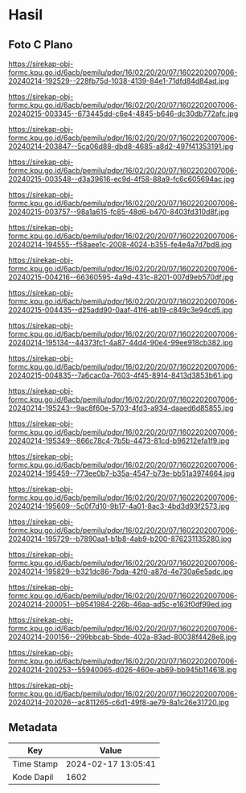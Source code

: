 # Hasil

## Foto C Plano

https://sirekap-obj-formc.kpu.go.id/6acb/pemilu/pdpr/16/02/20/20/07/1602202007006-20240214-192529--228fb75d-1038-4139-84e1-71dfd84d84ad.jpg

https://sirekap-obj-formc.kpu.go.id/6acb/pemilu/pdpr/16/02/20/20/07/1602202007006-20240215-003345--673445dd-c6e4-4845-b646-dc30db772afc.jpg

https://sirekap-obj-formc.kpu.go.id/6acb/pemilu/pdpr/16/02/20/20/07/1602202007006-20240214-203847--5ca06d88-dbd8-4685-a8d2-497f41353191.jpg

https://sirekap-obj-formc.kpu.go.id/6acb/pemilu/pdpr/16/02/20/20/07/1602202007006-20240215-003548--d3a39616-ec9d-4f58-88a9-fc6c605694ac.jpg

https://sirekap-obj-formc.kpu.go.id/6acb/pemilu/pdpr/16/02/20/20/07/1602202007006-20240215-003757--98a1a615-fc85-48d6-b470-8403fd310d8f.jpg

https://sirekap-obj-formc.kpu.go.id/6acb/pemilu/pdpr/16/02/20/20/07/1602202007006-20240214-194555--f58aee1c-2008-4024-b355-fe4e4a7d7bd8.jpg

https://sirekap-obj-formc.kpu.go.id/6acb/pemilu/pdpr/16/02/20/20/07/1602202007006-20240215-004216--66360595-4a9d-431c-8201-007d9eb570df.jpg

https://sirekap-obj-formc.kpu.go.id/6acb/pemilu/pdpr/16/02/20/20/07/1602202007006-20240215-004435--d25add90-0aaf-41f6-ab19-c849c3e94cd5.jpg

https://sirekap-obj-formc.kpu.go.id/6acb/pemilu/pdpr/16/02/20/20/07/1602202007006-20240214-195134--44373fc1-4a87-44d4-90e4-99ee918cb382.jpg

https://sirekap-obj-formc.kpu.go.id/6acb/pemilu/pdpr/16/02/20/20/07/1602202007006-20240215-004835--7a6cac0a-7603-4f45-8914-8413d3853b61.jpg

https://sirekap-obj-formc.kpu.go.id/6acb/pemilu/pdpr/16/02/20/20/07/1602202007006-20240214-195243--9ac8f60e-5703-4fd3-a934-daaed6d85855.jpg

https://sirekap-obj-formc.kpu.go.id/6acb/pemilu/pdpr/16/02/20/20/07/1602202007006-20240214-195349--866c78c4-7b5b-4473-81cd-b96212efa1f9.jpg

https://sirekap-obj-formc.kpu.go.id/6acb/pemilu/pdpr/16/02/20/20/07/1602202007006-20240214-195459--773ee0b7-b35a-4547-b73e-bb51a3974664.jpg

https://sirekap-obj-formc.kpu.go.id/6acb/pemilu/pdpr/16/02/20/20/07/1602202007006-20240214-195609--5c0f7d10-9b17-4a01-8ac3-4bd3d93f2573.jpg

https://sirekap-obj-formc.kpu.go.id/6acb/pemilu/pdpr/16/02/20/20/07/1602202007006-20240214-195729--b7890aa1-b1b8-4ab9-b200-876231135280.jpg

https://sirekap-obj-formc.kpu.go.id/6acb/pemilu/pdpr/16/02/20/20/07/1602202007006-20240214-195829--b321dc86-7bda-42f0-a87d-4e730a6e5adc.jpg

https://sirekap-obj-formc.kpu.go.id/6acb/pemilu/pdpr/16/02/20/20/07/1602202007006-20240214-200051--b9541984-226b-46aa-ad5c-e163f0df99ed.jpg

https://sirekap-obj-formc.kpu.go.id/6acb/pemilu/pdpr/16/02/20/20/07/1602202007006-20240214-200156--299bbcab-5bde-402a-83ad-80038f4428e8.jpg

https://sirekap-obj-formc.kpu.go.id/6acb/pemilu/pdpr/16/02/20/20/07/1602202007006-20240214-200253--55940065-d026-460e-ab69-bb945b114618.jpg

https://sirekap-obj-formc.kpu.go.id/6acb/pemilu/pdpr/16/02/20/20/07/1602202007006-20240214-202026--ac811265-c6d1-49f8-ae79-8a1c26e31720.jpg


## Metadata

| Key        | Value               |
| ---------- | ------------------- |
| Time Stamp | 2024-02-17 13:05:41 |
| Kode Dapil | 1602                |



